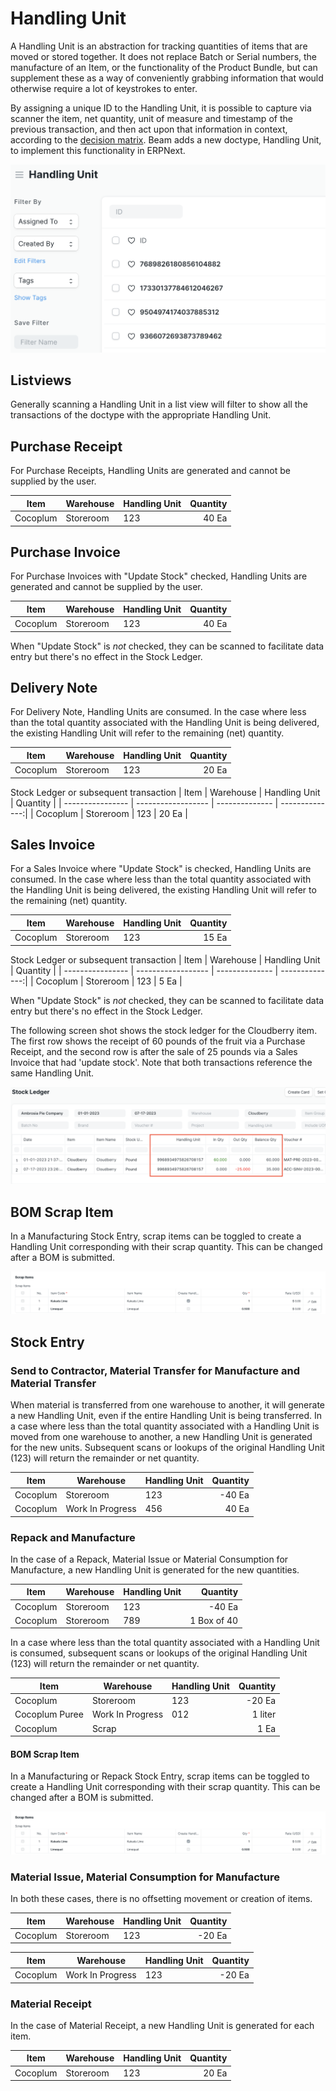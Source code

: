 # Handling Unit

A Handling Unit is an abstraction for tracking quantities of items that are moved or stored together. It does not replace Batch or Serial numbers, the manufacture of an Item, or the functionality of the Product Bundle, but can supplement these as a way of conveniently grabbing information that would otherwise require a lot of keystrokes to enter.

By assigning a unique ID to the Handling Unit, it is possible to capture via scanner the item, net quantity, unit of measure and timestamp of the previous transaction, and then act upon that information in context, according to the [decision matrix](./matrix.md). Beam adds a new doctype, Handling Unit, to implement this functionality in ERPNext.

![Screen shot of the Handling Unit doctype listview. The list shows several new Handling Units that were created for items received via a Purchase Receipt.](./assets/handling_unit_list.png)

## Listviews
Generally scanning a Handling Unit in a list view will filter to show all the transactions of the doctype with the appropriate Handling Unit.

## Purchase Receipt 
For Purchase Receipts, Handling Units are generated and cannot be supplied by the user.

| Item             | Warehouse          | Handling Unit  |       Quantity |
| ---------------- | ------------------ | -------------- | --------------:|
| Cocoplum         | Storeroom          |            123 |          40 Ea |


## Purchase Invoice
For Purchase Invoices with "Update Stock" checked, Handling Units are generated and cannot be supplied by the user.

| Item             | Warehouse          | Handling Unit  |       Quantity |
| ---------------- | ------------------ | -------------- | --------------:|
| Cocoplum         | Storeroom          |            123 |          40 Ea |

When "Update Stock" is _not_ checked, they can be scanned to facilitate data entry but there's no effect in the Stock Ledger.

## Delivery Note
For Delivery Note, Handling Units are consumed. In the case where less than the total quantity associated with the Handling Unit is being delivered, the existing Handling Unit will refer to the remaining (net) quantity.

| Item             | Warehouse          | Handling Unit  |       Quantity |
| ---------------- | ------------------ | -------------- | --------------:|
| Cocoplum         | Storeroom          |            123 |          20 Ea |

Stock Ledger or subsequent transaction
| Item             | Warehouse          | Handling Unit  |       Quantity |
| ---------------- | ------------------ | -------------- | --------------:|
| Cocoplum         | Storeroom          |            123 |          20 Ea |


## Sales Invoice
For a Sales Invoice where "Update Stock" is checked, Handling Units are consumed. In the case where less than the total quantity associated with the Handling Unit is being delivered, the existing Handling Unit will refer to the remaining (net) quantity.

| Item             | Warehouse          | Handling Unit  |       Quantity |
| ---------------- | ------------------ | -------------- | --------------:|
| Cocoplum         | Storeroom          |            123 |          15 Ea |

Stock Ledger or subsequent transaction
| Item             | Warehouse          | Handling Unit  |       Quantity |
| ---------------- | ------------------ | -------------- | --------------:|
| Cocoplum         | Storeroom          |            123 |          5 Ea |

When "Update Stock" is _not_ checked, they can be scanned to facilitate data entry but there's no effect in the Stock Ledger.

The following screen shot shows the stock ledger for the Cloudberry item. The first row shows the receipt of 60 pounds of the fruit via a Purchase Receipt, and the second row is after the sale of 25 pounds via a Sales Invoice that had 'update stock'. Note that both transactions reference the same Handling Unit.

![Screen shot of the stock ledger tracking the receipt and a sales of the Cloudberry item.](./assets/stock_ledger_after_sale.png)

## BOM Scrap Item
In a Manufacturing Stock Entry, scrap items can be toggled to create a Handling Unit corresponding with their scrap quantity. This can be changed after a BOM is submitted.

![Screen shot of BOM scrap items showing configuration](./assets/bom_scrap_item.png)

## Stock Entry

### Send to Contractor, Material Transfer for Manufacture and Material Transfer
When material is transferred from one warehouse to another, it will generate a new Handling Unit, even if the entire Handling Unit is being transferred. In a case where less than the total quantity associated with a Handling Unit is moved from one warehouse to another, a new Handling Unit is generated for the new units. Subsequent scans or lookups of the original Handling Unit (123) will return the remainder or net quantity.


| Item             | Warehouse          | Handling Unit  |       Quantity |
| ---------------- | ------------------ | -------------- | --------------:|
| Cocoplum         | Storeroom          |            123 |         -40 Ea |
| Cocoplum         | Work In Progress   |            456 |          40 Ea |



### Repack and Manufacture

In the case of a Repack, Material Issue or Material Consumption for Manufacture, a new Handling Unit is generated for the new quantities. 

| Item             | Warehouse          | Handling Unit  |       Quantity |
| ---------------- | ------------------ | -------------- | --------------:|
| Cocoplum         | Storeroom          |            123 |       	 -40 Ea |
| Cocoplum         | Storeroom          |            789 |    1 Box of 40 |


In a case where less than the total quantity associated with a Handling Unit is consumed, subsequent scans or lookups of the original Handling Unit (123) will return the remainder or net quantity.

| Item             | Warehouse          | Handling Unit  |       Quantity |
| ---------------- | ------------------ | -------------- | --------------:|
| Cocoplum         | Storeroom          |            123 |       	 -20 Ea |
| Cocoplum Puree   | Work In Progress   |            012 |        1 liter |
| Cocoplum         | Scrap              |                |           1 Ea |

#### BOM Scrap Item
In a Manufacturing or Repack Stock Entry, scrap items can be toggled to create a Handling Unit corresponding with their scrap quantity. This can be changed after a BOM is submitted.

![Screen shot of BOM scrap items showing configuration](./assets/bom_scrap_item.png)


### Material Issue, Material Consumption for Manufacture

In both these cases, there is no offsetting movement or creation of items.

| Item             | Warehouse          | Handling Unit  |       Quantity |
| ---------------- | ------------------ | -------------- | --------------:|
| Cocoplum         | Storeroom          |            123 |         -20 Ea |


| Item             | Warehouse          | Handling Unit  |       Quantity |
| ---------------- | ------------------ | -------------- | --------------:|
| Cocoplum         | Work In Progress   |            123 |         -20 Ea |

### Material Receipt
In the case of Material Receipt, a new Handling Unit is generated for each item. 

| Item             | Warehouse          | Handling Unit  |       Quantity |
| ---------------- | ------------------ | -------------- | --------------:|
| Cocoplum         | Storeroom          |            123 |          20 Ea |
